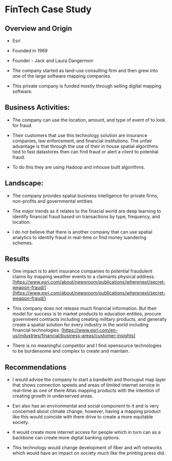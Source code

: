# FinTech Case Study 

## Overview and Origin

* Esri

* Founded in 1969

* Founder - Jack and Laura Dangermon

* The company started as land-use consulting firm and then grew into one of the large software mapping companies.

* This private company is funded mostly through selling digital mapping software.


## Business Activities:

* The company can use the location, amount, and type of event of to look for fraud.

* Their customers that use this technology solution are insurance companies, law enforcement, and financial institutions. The unfair advantage
  is that through the use of their in house spatial algorithms tied to fast datastores then can find fraud or alert a client to potential fraud.

* To do this they are using Hadoop and inhouse built algorithms.


## Landscape:

* The company provides spatial business intelligence for private firms, non-profits and governmental entities

* The major trends as it relates to the finacial world are deep learning to identify financial fraud based on transactions by type, frequency, and location.

* I do not believe that there is another company that can use spatial analytics to identify fraud in real-time or find money luandering schemes.


## Results

* One impact is to alert insurance companies to potential fraudulent claims by mapping weather events to a claimants physical address.
[https://www.esri.com/about/newsroom/publications/wherenext/secret-weapon-fraud/](https://www.esri.com/about/newsroom/publications/wherenext/secret-weapon-fraud/)

* This company does not release much financial information. But their model for success is to market products to education entities, procure government contracts including 
  creating military products, and generally create a spatial solution for every industry in the world including financial technologies.
  [https://www.esri.com/en-us/industries/financial/business-areas/customer-insights]

* There is no meaningful competitor and I find opensource technologies to be burdensome and complex to create and maintain.


## Recommendations

* I would advise the company to start a bandwith and thorouput map layer that shows connection speeds and areas of limited internet service in real-time as one
  of there Atlas mapping products with the intention of creating growth in underserved areas.

* Esri also has an environmental and social component to it and is very concerned about climate change, however, having a mapping product like this would 
  coincide with there drive to create a more equitable society.

* It would create more internet access for people which in turn can as a backbone can create more digital banking options.

* This technology would change development of fiber and wifi networks which would have an impact on society much like the printing press did.

